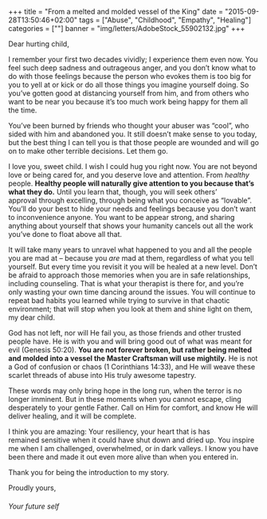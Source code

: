 +++
title = "From a melted and molded vessel of the King"
date = "2015-09-28T13:50:46+02:00"
tags = ["Abuse", "Childhood", "Empathy", "Healing"]
categories = [""]
banner = "img/letters/AdobeStock_55902132.jpg"
+++

<p>Dear hurting child,</p>

<p>I remember your first two decades&nbsp;vividly; I experience them even now. You feel such deep sadness and outrageous anger, and you don’t know what to do with those feelings because the person who evokes&nbsp;them is too big for you to yell at or kick or do all those things you imagine yourself doing.&nbsp;<span id="more-117"></span>So you’ve gotten good at distancing yourself from him, and from others who want to be near you because it’s too much work being happy for them all the time.</p>
<p>You’ve been burned by friends who thought your abuser was “cool”, who sided with&nbsp;him and abandoned you. It still doesn’t make sense to you today, but the best thing I can tell you is that those people are wounded and will go on to make other terrible decisions. Let them go.</p>
<p>I love you, sweet child. I wish I could hug you right now. You are not beyond love or being cared for, and you deserve love and attention. From <em>healthy</em> people. <strong>Healthy people will naturally give attention to you because that’s what they do.</strong> Until you learn that, though, you will seek others’ approval&nbsp;through excelling, through being what you conceive as “lovable”. You’ll do your best to hide your needs and feelings because you don’t want to inconvenience anyone. You want to be appear strong, and sharing anything about yourself that shows your humanity cancels out all the work you’ve done to float above all that.</p>
<p>It will take many years&nbsp;to unravel what happened to you and all the people you are mad at – because you <em>are</em> mad at them, regardless of what you tell yourself. But every time you revisit it you will be healed at a new level. Don’t be afraid to approach those memories when you are in safe relationships, including counseling. That is what your&nbsp;therapist is there for, and you’re only wasting your own time dancing around the issues. You will continue to repeat bad habits you learned while trying to survive in that chaotic environment; that will stop when you look at them and shine light on them, my dear child.</p>
<p>God has not left, nor will He fail you, as those friends and other trusted people have. He is with you and will bring good out of what was meant for evil (Genesis 50:20). <strong>You are not forever broken, but rather being melted and molded into a vessel the Master Craftsman&nbsp;will use mightily.</strong> He is not a God of confusion or chaos (1 Corinthians 14:33), and He will weave these scarlet threads of abuse into His truly awesome&nbsp;tapestry.</p>
<p>These words may only bring hope in the long run, when the terror is no longer imminent. But in these moments when you cannot escape, cling desperately to your gentle Father. Call on Him for comfort, and know He will deliver healing, and it will be complete.</p>
<p>I think you are amazing: Your resiliency, your heart that is has remained&nbsp;sensitive when it could have shut down and dried up. You inspire me when I am challenged, overwhelmed, or in dark valleys. I know you have been there and made it out even more alive than when you entered in.</p>
<p>Thank you for being the introduction to my story.</p>
<p>Proudly yours,</p>
<h6 class="signature">Your future self</h6>
